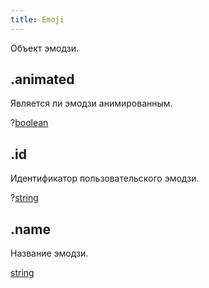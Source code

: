 ```yaml
---
title: Emoji
---
```


Объект эмодзи.

## .animated

Является ли эмодзи анимированным.

?[boolean](https://developer.mozilla.org/ru/docs/Web/JavaScript/Reference/Global_Objects/Boolean)

## .id

Идентификатор пользовательского эмодзи.

?[string](https://developer.mozilla.org/ru/docs/Web/JavaScript/Reference/Global_Objects/String)

## .name

Название эмодзи.

[string](https://developer.mozilla.org/ru/docs/Web/JavaScript/Reference/Global_Objects/String)
